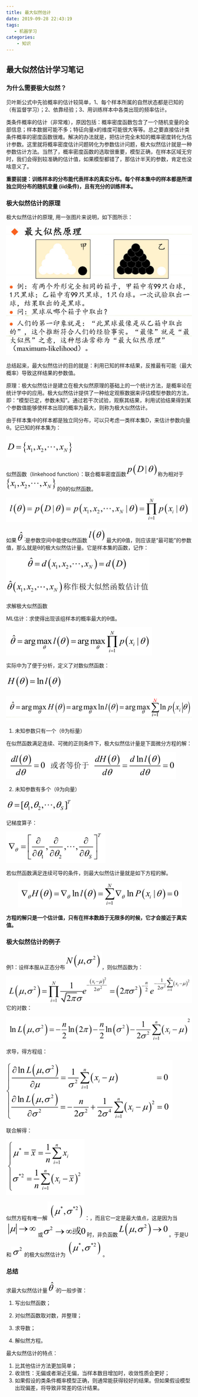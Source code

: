```yaml
---
title: 最大似然估计
date: 2019-09-28 22:43:19
tags:
   - 机器学习
categories: 
    - 知识
---
```




## 最大似然估计学习笔记

### 为什么需要极大似然？
贝叶斯公式中先验概率的估计较简单，1、每个样本所属的自然状态都是已知的（有监督学习）；2、依靠经验；3、用训练样本中各类出现的频率估计。

<!-- more -->

类条件概率的估计（非常难），原因包括：概率密度函数包含了一个随机变量的全部信息；样本数据可能不多；特征向量x的维度可能很大等等。总之要直接估计类条件概率的密度函数很难。解决的办法就是，把估计完全未知的概率密度转化为估计参数。这里就将概率密度估计问题转化为参数估计问题，极大似然估计就是一种参数估计方法。当然了，概率密度函数的选取很重要，模型正确，在样本区域无穷时，我们会得到较准确的估计值，如果模型都错了，那估计半天的参数，肯定也没啥意义了。



**重要前提：训练样本的分布能代表样本的真实分布。每个样本集中的样本都是所谓独立同分布的随机变量 (iid条件)，且有充分的训练样本。**

###  极大似然估计的原理


 极大似然估计的原理, 用一张图片来说明，如下图所示：



![img](/image/006tNbRwly1gakx16edfej30hu0cfac6.png)

总结起来，最大似然估计的目的就是：利用已知的样本结果，反推最有可能（最大概率）导致这样结果的参数值。



原理：极大似然估计是建立在极大似然原理的基础上的一个统计方法，是概率论在统计学中的应用。极大似然估计提供了一种给定观察数据来评估模型参数的方法，即：“模型已定，参数未知”。通过若干次试验，观察其结果，利用试验结果得到某个参数值能够使样本出现的概率为最大，则称为极大似然估计。



由于样本集中的样本都是独立同分布，可以只考虑一类样本集D，来估计参数向量θ。记已知的样本集为：

![img](/image/20170528003138251.png)



似然函数（linkehood function）：联合概率密度函数![img](/image/20170528003212360.png)称为相对于![img](/image/20170528003218392.png)的θ的似然函数。

![img](/image/20170528003223845.png)





如果![img](/image/20170528003231366.png)是参数空间中能使似然函数![img](/image/20170528003236220.png)最大的θ值，则应该是“最可能”的参数值，那么就是θ的极大似然估计量。它是样本集的函数，记作：

![img](/image/20170528003244189.png)



求解极大似然函数

ML估计：求使得出现该组样本的概率最大的θ值。

![img](/image/20170528003838359.png)



实际中为了便于分析，定义了对数似然函数：

![img](/image/20170528003844453.png)

![img](/image/2018060522232071.png)

1. 未知参数只有一个（θ为标量）

在似然函数满足连续、可微的正则条件下，极大似然估计量是下面微分方程的解：

![img](/image/20170528003855734.png)

2. 未知参数有多个（θ为向量）

![img](/image/20170528003901066.png)

记梯度算子：

![img](/image/20170528003905766.png)

若似然函数满足连续可导的条件，则最大似然估计量就是如下方程的解。

        ![img](/image/20170528003911078-20200104231232865.png)

**方程的解只是一个估计值，只有在样本数趋于无限多的时候，它才会接近于真实值。**

### 极大似然估计的例子



例1：设样本服从正态分布![img](/image/20170528003917176.png)，则似然函数为：

![img](/image/20170528003922141.png)
它的对数：


![img](/image/20170528003926973.png)

求导，得方程组：

![img](/image/20170528004731774.png)

联合解得：

![img](/image/20170528004738060.png)


似然方程有唯一解![img](/image/20170528004743185.png)：，而且它一定是最大值点，这是因为当![img](/image/20170528004747290.png)或![img](/image/20170528004751982.png)时，非负函数![img](/image/20170528004756951.png)。于是U和![img](/image/20170528004801165.png)的极大似然估计为![img](/image/20170528004743185-20200104231248193.png)。



### 总结
求最大似然估计量![img](/image/20170528003231366-20200104230335203.png)的一般步骤：

1. 写出似然函数；

2. 对似然函数取对数，并整理；

3. 求导数；

4. 解似然方程。

最大似然估计的特点：

1. 比其他估计方法更加简单；
2. 收敛性：无偏或者渐近无偏，当样本数目增加时，收敛性质会更好；
3. 如果假设的类条件概率模型正确，则通常能获得较好的结果。但如果假设模型出现偏差，将导致非常差的估计结果。




